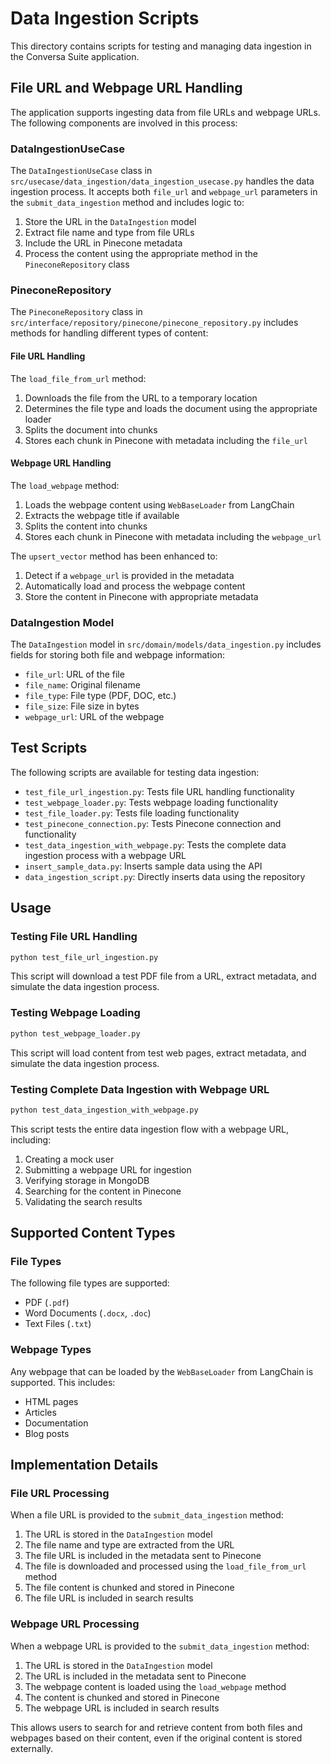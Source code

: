 # Data Ingestion Scripts

This directory contains scripts for testing and managing data ingestion in the Conversa Suite application.

## File URL and Webpage URL Handling

The application supports ingesting data from file URLs and webpage URLs. The following components are involved in this process:

### DataIngestionUseCase

The `DataIngestionUseCase` class in `src/usecase/data_ingestion/data_ingestion_usecase.py` handles the data ingestion process. It accepts both `file_url` and `webpage_url` parameters in the `submit_data_ingestion` method and includes logic to:

1. Store the URL in the `DataIngestion` model
2. Extract file name and type from file URLs
3. Include the URL in Pinecone metadata
4. Process the content using the appropriate method in the `PineconeRepository` class

### PineconeRepository

The `PineconeRepository` class in `src/interface/repository/pinecone/pinecone_repository.py` includes methods for handling different types of content:

#### File URL Handling

The `load_file_from_url` method:
1. Downloads the file from the URL to a temporary location
2. Determines the file type and loads the document using the appropriate loader
3. Splits the document into chunks
4. Stores each chunk in Pinecone with metadata including the `file_url`

#### Webpage URL Handling

The `load_webpage` method:
1. Loads the webpage content using `WebBaseLoader` from LangChain
2. Extracts the webpage title if available
3. Splits the content into chunks
4. Stores each chunk in Pinecone with metadata including the `webpage_url`

The `upsert_vector` method has been enhanced to:
1. Detect if a `webpage_url` is provided in the metadata
2. Automatically load and process the webpage content
3. Store the content in Pinecone with appropriate metadata

### DataIngestion Model

The `DataIngestion` model in `src/domain/models/data_ingestion.py` includes fields for storing both file and webpage information:

- `file_url`: URL of the file
- `file_name`: Original filename
- `file_type`: File type (PDF, DOC, etc.)
- `file_size`: File size in bytes
- `webpage_url`: URL of the webpage

## Test Scripts

The following scripts are available for testing data ingestion:

- `test_file_url_ingestion.py`: Tests file URL handling functionality
- `test_webpage_loader.py`: Tests webpage loading functionality
- `test_file_loader.py`: Tests file loading functionality
- `test_pinecone_connection.py`: Tests Pinecone connection and functionality
- `test_data_ingestion_with_webpage.py`: Tests the complete data ingestion process with a webpage URL
- `insert_sample_data.py`: Inserts sample data using the API
- `data_ingestion_script.py`: Directly inserts data using the repository

## Usage

### Testing File URL Handling

```bash
python test_file_url_ingestion.py
```

This script will download a test PDF file from a URL, extract metadata, and simulate the data ingestion process.

### Testing Webpage Loading

```bash
python test_webpage_loader.py
```

This script will load content from test web pages, extract metadata, and simulate the data ingestion process.

### Testing Complete Data Ingestion with Webpage URL

```bash
python test_data_ingestion_with_webpage.py
```

This script tests the entire data ingestion flow with a webpage URL, including:
1. Creating a mock user
2. Submitting a webpage URL for ingestion
3. Verifying storage in MongoDB
4. Searching for the content in Pinecone
5. Validating the search results

## Supported Content Types

### File Types

The following file types are supported:

- PDF (`.pdf`)
- Word Documents (`.docx`, `.doc`)
- Text Files (`.txt`)

### Webpage Types

Any webpage that can be loaded by the `WebBaseLoader` from LangChain is supported. This includes:

- HTML pages
- Articles
- Documentation
- Blog posts

## Implementation Details

### File URL Processing

When a file URL is provided to the `submit_data_ingestion` method:

1. The URL is stored in the `DataIngestion` model
2. The file name and type are extracted from the URL
3. The file URL is included in the metadata sent to Pinecone
4. The file is downloaded and processed using the `load_file_from_url` method
5. The file content is chunked and stored in Pinecone
6. The file URL is included in search results

### Webpage URL Processing

When a webpage URL is provided to the `submit_data_ingestion` method:

1. The URL is stored in the `DataIngestion` model
2. The URL is included in the metadata sent to Pinecone
3. The webpage content is loaded using the `load_webpage` method
4. The content is chunked and stored in Pinecone
5. The webpage URL is included in search results

This allows users to search for and retrieve content from both files and webpages based on their content, even if the original content is stored externally. 